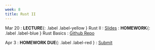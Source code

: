 ```yaml
---
week: 8
title: Rust II
---
```


Mar 20
: **LECTURE**{: .label .label-yellow } Rust II
  : [Slides](https://docs.google.com/presentation/d/1rHAUEK7_QAYL0-GeHWvdQgbiG62imlcI1-vuM2YezHc/edit?usp=sharing)
: **HOMEWORK**{: .label .label-blue } Rust Basics
  : [Github Repo](https://github.com/BerkeleyBlockchain/fa23-dev-decal/tree/main/hw8-minigrep)

Apr 3
: **HOMEWORK DUE**{: .label .label-red }
  : [Submit](https://forms.gle/WCuvchHVPE5zBikQ9)
